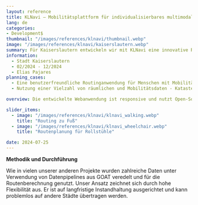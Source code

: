 ```yaml
---
layout: reference
title: KLNavi – Mobilitätsplattform für individualisierbares multimodales Routing 
lang: de
categories:
- Development$
thumbnail: "/images/references/klnavi/thumbnail.webp"
image: "/images/references/klnavi/kaiserslautern.webp"
summary: Für Kaiserslautern entwickeln wir mit KLNavi eine innovative Routing-Anwendung für Menschen mit Mobilitätseinschränkungen. Sie basiert auf den Erfahrungen aus GOAT und nutzt OpenTripPlanner sowie die Digitransit UI.
information:
  - Stadt Kaiserslautern 
  - 02/2024 - 12/2024 
  - Elias Pajares
planning_cases:
  - Eine benutzerfreundliche Routinganwendung für Menschen mit Mobilitätseinschränkungen, basierend auf Open-Source-Software und -Daten
  - Nutzung einer Vielzahl von räumlichen und Mobilitätsdaten - Katasterdaten der Stadt, Fahrplandaten vom lokalen Verkehrsverbund, speziell aufbereiteten Geodaten 

overview: Die entwickelte Webanwendung ist responsive und nutzt Open-Source-Software sowie Open-Data. Sie wird durch die Integration diverser Geodaten, Mobilitätsdaten, Routingalgorithmen und WebGIS-Technologien ermöglicht. Das Hauptziel besteht darin, maßgeschneiderte Routenlösungen zu bieten, die den spezifischen Anforderungen der Nutzer gerecht werden. Besonders Menschen mit Mobilitätseinschränkungen sollen von alternativen Routenoptionen profitieren, die speziell auf ihre Bedürfnisse zugeschnitten sind. So können körperlich eingeschränkte Menschen oder Personen mit Kinderwagen beispielsweise festlegen, dass sie etwas längere Fußwege gegenüber einer Treppe bevorzugen. Ein weiterer Schwerpunkt der Anwendung liegt auf der Visualisierung einer Vielzahl von Mobilitätsanageboten (z.B. ÖPNV-Halte, Bikesharing), die in die Routenberechnung einbezogen werden. Dadurch wird ein hoher Grad an Personalisierung und Genauigkeit der Routenplanung erreicht. 

slider_items:
  - image: "/images/references/klnavi/klnavi_walking.webp"
    title: "Routing zu Fuß"
  - image: "/images/references/klnavi/klnavi_wheelchair.webp"
    title: "Routenplanung für Rollstühle"

date: 2024-07-25
---
```


**Methodik und Durchführung**

Wie in vielen unserer anderen Projekte wurden zahlreiche Daten unter Verwendung von Datenpipelines aus GOAT veredelt und für die Routenberechnung genutzt. Unser Ansatz zeichnet sich durch hohe Flexibilität aus. Er ist auf langfristige Instandhaltung ausgerichtet und kann problemlos auf andere Städte übertragen werden. 


